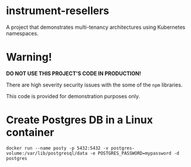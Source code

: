 # instrument-resellers
A project that demonstrates multi-tenancy architectures using Kubernetes namespaces.

# Warning!

**DO NOT USE THIS PROJECT'S CODE IN PRODUCTION!**

There are high severity security issues with the some of the `npm` libraries.

This code is provided for demonstration purposes only.

# Create Postgres DB in a Linux container

```
docker run --name posty -p 5432:5432 -v postgres-volume:/var/lib/postgresql/data -e POSTGRES_PASSWORD=mypassword -d postgres
```
